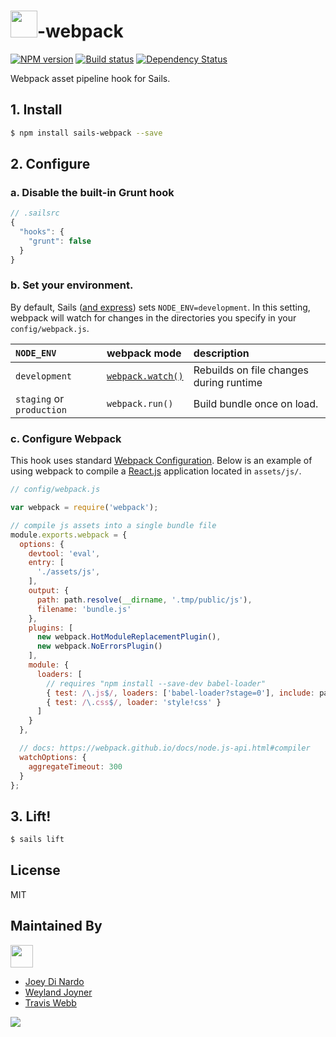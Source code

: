 # <img src="http://cdn.tjw.io/images/sails-logo.png" height='43px' />-webpack

[![NPM version][npm-image]][npm-url]
[![Build status][travis-image]][travis-url]
[![Dependency Status][daviddm-image]][daviddm-url]

Webpack asset pipeline hook for Sails.

## 1. Install
```sh
$ npm install sails-webpack --save
```

## 2. Configure

### a. Disable the built-in Grunt hook

```js
// .sailsrc
{
  "hooks": {
    "grunt": false
  }
}
```

### b. Set your environment.

By default, Sails ([and express](http://stackoverflow.com/a/16979503/291180)) sets `NODE_ENV=development`.
In this setting, webpack will watch for changes in the directories you specify in your `config/webpack.js`.


| `NODE_ENV` | webpack mode | description |
|:---|:---|:---|
| `development` | [`webpack.watch()`](https://webpack.github.io/docs/configuration.html#watch) | Rebuilds on file changes during runtime |
| `staging` or `production` | `webpack.run()` | Build bundle once on load. |

### c. Configure Webpack

This hook uses standard [Webpack Configuration](https://webpack.github.io/docs/configuration.html).
Below is an example of using webpack to compile a [React.js](https://facebook.github.io/react/) application located in `assets/js/`.

```js
// config/webpack.js

var webpack = require('webpack');

// compile js assets into a single bundle file
module.exports.webpack = {
  options: {
    devtool: 'eval',
    entry: [
      './assets/js',
    ],
    output: {
      path: path.resolve(__dirname, '.tmp/public/js'),
      filename: 'bundle.js'
    },
    plugins: [
      new webpack.HotModuleReplacementPlugin(),
      new webpack.NoErrorsPlugin()
    ],
    module: {
      loaders: [
        // requires "npm install --save-dev babel-loader"
        { test: /\.js$/, loaders: ['babel-loader?stage=0'], include: path.resolve(__dirname, 'src') },
        { test: /\.css$/, loader: 'style!css' }
      ]
    }
  },

  // docs: https://webpack.github.io/docs/node.js-api.html#compiler
  watchOptions: {
    aggregateTimeout: 300
  }
};
```

## 3. Lift!

```sh
$ sails lift
```

## License
MIT

## Maintained By
[<img src='http://i.imgur.com/zM0ynQk.jpg' height='36px'>](http://balderdash.io)
- [Joey Di Nardo](https://github.com/yejodido)
- [Weyland Joyner](https://github.com/weyj4)
- [Travis Webb](https://github.com/tjwebb)

<img src='http://i.imgur.com/NsAdNdJ.png'>

[sails-logo]: http://cdn.tjw.io/images/sails-logo.png
[sails-url]: https://sailsjs.org
[npm-image]: https://img.shields.io/npm/v/sails-webpack.svg?style=flat-square
[npm-url]: https://npmjs.org/package/sails-webpack
[travis-image]: https://img.shields.io/travis/balderdash-projects/sails-webpack.svg?style=flat-square
[travis-url]: https://travis-ci.org/balderdash-projects/sails-webpack
[daviddm-image]: http://img.shields.io/david/balderdash-projects/sails-webpack.svg?style=flat-square
[daviddm-url]: https://david-dm.org/balderdash-projects/sails-webpack
